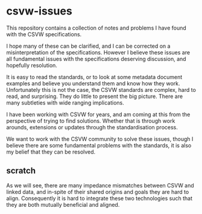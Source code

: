 # csvw-issues

This repository contains a collection of notes and problems I have
found with the CSVW specifications.

I hope many of these can be clarified, and I can be corrected on a
misinterpretation of the specifications. However I believe these
issues are all fundamental issues with the specifications deserving
discussion, and hopefully resolution.

It is easy to read the standards, or to look at some metadata document
examples and believe you understand them and know how they work.
Unfortunately this is not the case, the CSVW standards are complex,
hard to read, and surprising. They do little to present the big
picture. There are many subtleties with wide ranging implications.

I have been working with CSVW for years, and am coming at this from
the perspective of trying to find solutions. Whether that is through
work arounds, extensions or updates through the standardisation
process.

We want to work with the CSVW community to solve these issues, though
I believe there are some fundamental problems with the standards, it
is also my belief that they can be resolved.

## scratch


As we will see, there are many impedance mismatches between CSVW and
linked data, and in-spite of their shared origins and goals they are
hard to align. Consequently it is hard to integrate these two
technologies such that they are both mutually beneficial and aligned.
